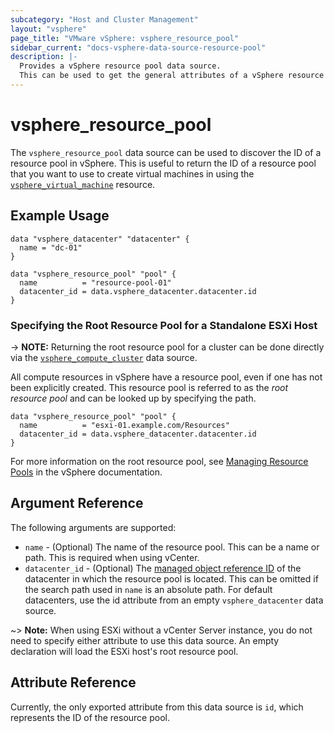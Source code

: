 ```yaml
---
subcategory: "Host and Cluster Management"
layout: "vsphere"
page_title: "VMware vSphere: vsphere_resource_pool"
sidebar_current: "docs-vsphere-data-source-resource-pool"
description: |-
  Provides a vSphere resource pool data source.
  This can be used to get the general attributes of a vSphere resource pool.
---
```


# vsphere\_resource\_pool

The `vsphere_resource_pool` data source can be used to discover the ID of a
resource pool in vSphere. This is useful to return the ID of a resource pool
that you want to use to create virtual machines in using the
[`vsphere_virtual_machine`][docs-virtual-machine-resource] resource.

[docs-virtual-machine-resource]: /docs/providers/vsphere/r/virtual_machine.html

## Example Usage

```hcl
data "vsphere_datacenter" "datacenter" {
  name = "dc-01"
}

data "vsphere_resource_pool" "pool" {
  name          = "resource-pool-01"
  datacenter_id = data.vsphere_datacenter.datacenter.id
}
```

### Specifying the Root Resource Pool for a Standalone ESXi Host

-> **NOTE:** Returning the root resource pool for a cluster can be done directly
via the [`vsphere_compute_cluster`][docs-compute-cluster-data-source] data
source.

[docs-compute-cluster-data-source]: /docs/providers/vsphere/d/compute_cluster.html

All compute resources in vSphere have a resource pool, even if one has not been
explicitly created. This resource pool is referred to as the _root resource
pool_ and can be looked up by specifying the path.

```
data "vsphere_resource_pool" "pool" {
  name          = "esxi-01.example.com/Resources"
  datacenter_id = data.vsphere_datacenter.datacenter.id
}
```

For more information on the root resource pool, see
[Managing Resource Pools][vmware-docs-resource-pools] in the vSphere
documentation.

[vmware-docs-resource-pools]: https://techdocs.broadcom.com/us/en/vmware-cis/vsphere/vsphere/8-0/vsphere-resource-management-8-0/managing-resource-pools.html

## Argument Reference

The following arguments are supported:

* `name` - (Optional) The name of the resource pool. This can be a name or
  path. This is required when using vCenter.
* `datacenter_id` - (Optional) The
  [managed object reference ID][docs-about-morefs] of the datacenter in which
  the resource pool is located. This can be omitted if the search path used in
  `name` is an absolute path. For default datacenters, use the id attribute from
  an empty `vsphere_datacenter` data source.

[docs-about-morefs]: /docs/providers/vsphere/index.html#use-of-managed-object-references-by-the-vsphere-provider

~> **Note:** When using ESXi without a vCenter Server instance, you do not need
to specify either attribute to use this data source. An empty declaration will
load the ESXi host's root resource pool.

## Attribute Reference

Currently, the only exported attribute from this data source is `id`, which
represents the ID of the resource pool.
